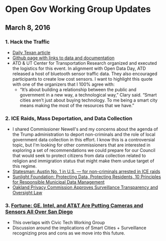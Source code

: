 # Open Gov Working Group Updates
## March 8, 2016 

### 1. Hack the Traffic
  - [Daily Texan article](http://www.dailytexanonline.com/2017/03/03/atx-hack-the-traffic-event-hopes-to-fix-austin%E2%80%99s-traffic-problems)
  - [Github page with links to data and documentation](https://github.com/cityofaustin/hack-the-traffic)
  - ATD & UT Center for Transportation Research organized and executed the logistics for this event. In alignment with Open Data Day, ATD released a host of bluetooth sensor traffic data. They also encouraged participants to create low cost sensors. I want to highlight this quote with one of the organizers that I 100% agree with: 
    - “It’s about building a relationship between the public and government in a new way, a technological way,” Clary said. “Smart cities aren’t just about buying technology. To me being a smart city means making the most of the resources that we have.”

### 2. ICE Raids, Mass Deportation, and Data Collection
  - I shared Commissioner Newell's and my concerns about the agenda of the Trump administration to deport non-criminals and the role of local government data collection in this effort. I know this is a controversial topic, but I'm looking for other commissioners that are interested in exploring a set of recommendations we could prepare for our Council that would seek to protect citizens from data collection related to religion and immigration status that might make them undue target of this regime.
  - [Statesman: Austin No. 1 in U.S. — for non-criminals arrested in ICE raids](http://www.statesman.com/news/austin-for-non-criminals-arrested-ice-raids/R8suKsN9kUIjnpz10S2DII/)
  - [Sunlight Foundation: Protecting Data, Protecting Residents, 10 Principles for Responsible Municipal Data Management](https://sunlightfoundation.com/wp-content/uploads/2017/02/Protecting-data-protecting-residents-whitepaper.pdf)
  - [Oakland Privacy Commission Approves Surveillance Transparency and Oversight Law](http://www.eastbayexpress.com/SevenDays/archives/2017/01/06/oakland-privacy-commission-approves-surveillance-transparency-and-oversight-law)

### 3. [Fortune: GE, Intel, and AT&T Are Putting Cameras and Sensors All Over San Diego](http://fortune.com/2017/02/22/san-diego-ge-intel-att/)
  - This overlaps with Civic Tech Working Group
  - Discussion around the implications of Smart Cities + Surveillance recognizing pros and cons as we move into this future. 
